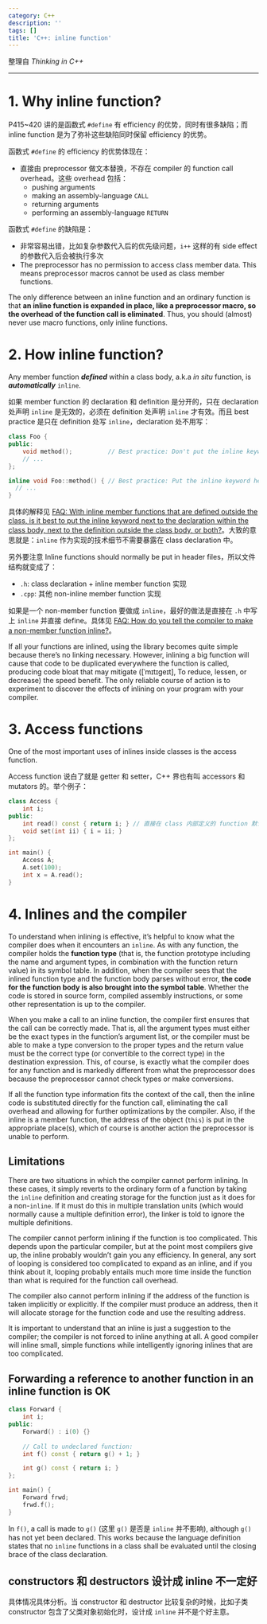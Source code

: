 ```yaml
---
category: C++
description: ''
tags: []
title: 'C++: inline function'
---
```


整理自 _Thinking in C++_

-----

# 1. Why inline function?

P415~420 讲的是函数式 `#define` 有 efficiency 的优势，同时有很多缺陷；而 inline function 是为了弥补这些缺陷同时保留 efficiency 的优势。

函数式 `#define` 的 efficiency 的优势体现在：

* 直接由 preprocessor 做文本替换，不存在 compiler 的 function call overhead。这些 overhead 包括：
	* pushing arguments
	* making an assembly-language `CALL`
	* returning arguments
	* performing an assembly-language `RETURN`
	
函数式 `#define` 的缺陷是：

* 非常容易出错，比如复杂参数代入后的优先级问题，`i++` 这样的有 side effect 的参数代入后会被执行多次
* The preprocessor has no permission to access class member data. This means preprocessor macros cannot be used as class member functions.

The only difference between an inline function and an ordinary function is that **an inline function is expanded in place, like a preprocessor macro, so the overhead of the function call is eliminated**. Thus, you should (almost) never use macro functions, only inline functions.

# 2. How inline function?

Any member function _**defined**_ within a class body, a.k.a _in situ_ function, is _**automatically**_ `inline`. 

如果 member function 的 declaration 和 definition 是分开的，只在 declaration 处声明 `inline` 是无效的，必须在 definition 处声明 `inline` 才有效。而且 best practice 是只在 definition 处写 `inline`，declaration 处不用写：

```cpp
class Foo {
public:
	void method();  		// Best practice: Don't put the inline keyword here
	// ...
};

inline void Foo::method() { // Best practice: Put the inline keyword here
  // ...
}
```

具体的解释见 [FAQ: With inline member functions that are defined outside the class, is it best to put the inline keyword next to the declaration within the class body, next to the definition outside the class body, or both?](http://isocpp.org/wiki/faq/inline-functions#where-to-put-inline-keyword)。大致的意思就是：`inline` 作为实现的技术细节不需要暴露在 class declaration 中。

另外要注意 Inline functions should normally be put in header files，所以文件结构就变成了：

* `.h`: class declaration + inline member function 实现
* `.cpp`: 其他 non-inline member function 实现

如果是一个 non-member function 要做成 `inline`，最好的做法是直接在 `.h` 中写上 `inline` 并直接 define。具体见 [FAQ: How do you tell the compiler to make a non-member function inline?](http://isocpp.org/wiki/faq/inline-functions#inline-nonmember-fns)。

If all your functions are inlined, using the library becomes quite simple because there’s no linking necessary. However, inlining a big function will cause that code to be duplicated everywhere the function is called, producing code bloat that may mitigate ([ˈmɪtɪgeɪt], To reduce, lessen, or decrease) the speed benefit. The only reliable course of action is to experiment to discover the effects of inlining on your program with your compiler.

# 3. Access functions

One of the most important uses of inlines inside classes is the access function. 

Access function 说白了就是 getter 和 setter，C++ 界也有叫 accessors 和 mutators 的。举个例子：

```cpp
class Access {
	int i;
public:
	int read() const { return i; } // 直接在 class 内部定义的 function 默认是 inline
	void set(int ii) { i = ii; }
};

int main() {
	Access A;
	A.set(100);
	int x = A.read();
}
```

# 4. Inlines and the compiler

To understand when inlining is effective, it’s helpful to know what the compiler does when it encounters an `inline`. As with any function, the compiler holds the **function type** (that is, the function prototype including the name and argument types, in combination with the function return value) in its symbol table. In addition, when the compiler sees that the inlined function type and the function body parses without error, **the code for the function body is also brought into the symbol table**. Whether the code is stored in source form, compiled assembly instructions, or some other representation is up to the compiler.

When you make a call to an inline function, the compiler first ensures that the call can be correctly made. That is, all the argument types must either be the exact types in the function’s argument list, or the compiler must be able to make a type conversion to the proper types and the return value must be the correct type (or convertible to the correct type) in the destination expression. This, of course, is exactly what the compiler does for any function and is markedly different from what the preprocessor does because the preprocessor cannot check types or make conversions.

If all the function type information fits the context of the call, then the inline code is substituted directly for the function call, eliminating the call overhead and allowing for further optimizations by the compiler. Also, if the inline is a member function, the address of the object (`this`) is put in the appropriate place(s), which of course is another action the preprocessor is unable to perform.

## Limitations

There are two situations in which the compiler cannot perform inlining. In these cases, it simply reverts to the ordinary form of a function by taking the `inline` definition and creating storage for the function just as it does for a non-`inline`. If it must do this in multiple translation units (which would normally cause a multiple definition error), the linker is told to ignore the multiple definitions.

The compiler cannot perform inlining if the function is too complicated. This depends upon the particular compiler, but at the point most compilers give up, the inline probably wouldn’t gain you any efficiency. In general, any sort of looping is considered too complicated to expand as an inline, and if you think about it, looping probably entails much more time inside the function than what is required for the function call overhead.

The compiler also cannot perform inlining if the address of the function is taken implicitly or explicitly. If the compiler must produce an address, then it will allocate storage for the function code and use the resulting address.

It is important to understand that an inline is just a suggestion to the compiler; the compiler is not forced to inline anything at all. A good compiler will inline small, simple functions while intelligently ignoring inlines that are too complicated.

## Forwarding a reference to another function in an inline function is OK

```cpp
class Forward {
	int i;
public:
	Forward() : i(0) {}
	
	// Call to undeclared function:
	int f() const { return g() + 1; }

	int g() const { return i; }
};

int main() {
	Forward frwd;
	frwd.f();
}
```

In `f()`, a call is made to `g()` (这里 `g()` 是否是 `inline` 并不影响), although `g()` has not yet been declared. This works because the language definition states that no `inline` functions in a class shall be evaluated until the closing brace of the class declaration.

## constructors 和 destructors 设计成 inline 不一定好

具体情况具体分析。当 constructor 和 destructor 比较复杂的时候，比如子类 constructor 包含了父类对象初始化时，设计成 `inline` 并不是个好主意。